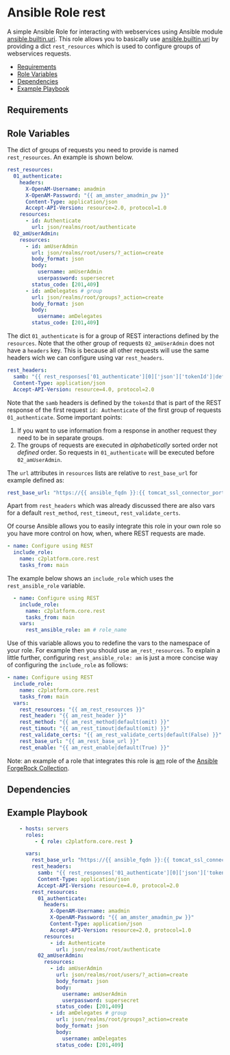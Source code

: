 # Ansible Role rest

A simple Ansible Role for interacting with webservices using Ansible module [ansible.builtin.uri](https://docs.ansible.com/ansible/latest/collections/ansible/builtin/uri_module.html). This role allows you to basically use [ansible.builtin.uri](https://docs.ansible.com/ansible/latest/collections/ansible/builtin/uri_module.html) by providing a dict `rest_resources` which is used to configure groups of webservices requests.

<!-- MarkdownTOC levels="2,3" autolink="true" -->

- [Requirements](#requirements)
- [Role Variables](#role-variables)
- [Dependencies](#dependencies)
- [Example Playbook](#example-playbook)

<!-- /MarkdownTOC -->

## Requirements

<!-- Any pre-requisites that may not be covered by Ansible itself or the role should be mentioned here. For instance, if the role uses the EC2 module, it may be a good idea to mention in this section that the boto package is required. -->

## Role Variables

<!--  A description of the settable variables for this role should go here, including any variables that are in defaults/main.yml, vars/main.yml, and any variables that can/should be set via parameters to the role. Any variables that are read from other roles and/or the global scope (ie. hostvars, group vars, etc.) should be mentioned here as well. -->

The dict of groups of requests you need to provide is named `rest_resources`. An example is shown below.

```yaml
rest_resources:
  01_authenticate:
    headers: 
      X-OpenAM-Username: amadmin
      X-OpenAM-Password: "{{ am_amster_amadmin_pw }}"
      Content-Type: application/json
      Accept-API-Version: resource=2.0, protocol=1.0
    resources:
      - id: Authenticate
        url: json/realms/root/authenticate
  02_amUserAdmin:
    resources:
      - id: amUserAdmin
        url: json/realms/root/users/?_action=create
        body_format: json
        body:
          username: amUserAdmin
          userpassword: supersecret
        status_code: [201,409]
      - id: amDelegates # group
        url: json/realms/root/groups?_action=create
        body_format: json
        body:
          username: amDelegates
        status_code: [201,409]
```

The dict `01_authenticate` is for a group of REST interactions defined by the `resources`. Note that the other group of requests `02_amUserAdmin` does not have a `headers` key. This is because all other requests will use the same headers wich we can configure using var `rest_headers`.

```yaml
rest_headers:
  samb: "{{ rest_responses['01_authenticate'][0]['json']['tokenId']|default(omit) }}"
  Content-Type: application/json
  Accept-API-Version: resource=4.0, protocol=2.0
```

Note that the `samb` headers is defined by the `tokenId` that is part of the REST response of the first request `id: Authenticate` of the first group of requests `01_authenticate`. Some important points:

1. If you want to use information from a response in another request they need to be in separate groups.
2. The groups of requests are executed in *alphabetically* sorted order not *defined* order. So requests in `01_authenticate` will be executed before `02_amUserAdmin`.

The `url` attributes in `resources` lists are relative to `rest_base_url` for example defined as:

```yaml
rest_base_url: "https://{{ ansible_fqdn }}:{{ tomcat_ssl_connector_port }}/{{ am_context }}/"
```

Apart from `rest_headers` which was already discussed there are also vars for a default `rest_method`, `rest_timeout`, `rest_validate_certs`.

Of course Ansible allows you to easily integrate this role in your own role so you have more control on how, when, where REST requests are made. 

```yaml
- name: Configure using REST
  include_role:
    name: c2platform.core.rest
    tasks_from: main
```

The example below shows an `include_role` which uses the `rest_ansible_role` variable.

```yaml
  - name: Configure using REST
    include_role:
      name: c2platform.core.rest
      tasks_from: main
    vars:
      rest_ansible_role: am # role_name
```

Use of this variable allows you to redefine the vars to the namespace of your role. For example then you should use `am_rest_resources`. To explain a little further, configuring `rest_ansible_role: am` is just a more concise way of configuring the `include_role` as follows:

```yaml
- name: Configure using REST
  include_role:
    name: c2platform.core.rest
    tasks_from: main
  vars:
    rest_resources: "{{ am_rest_resources }}"
    rest_header: "{{ am_rest_header }}"
    rest_method: "{{ am_rest_method|default(omit) }}"
    rest_timout: "{{ am_rest_timout|default(omit) }}"
    rest_validate_certs: "{{ am_rest_validate_certs|default(False) }}"
    rest_base_url: "{{ am_rest_base_url }}"
    rest_enable: "{{ am_rest_enable|default(True) }}"
```

Note: an example of a role that integrates this role is [am](https://github.com/c2platform/ansible-collection-forgerock/tree/master/roles/am) role of the [Ansible ForgeRock Collection](https://github.com/c2platform/ansible-collection-forgerock).

## Dependencies

<!--   A list of other roles hosted on Galaxy should go here, plus any details in regards to parameters that may need to be set for other roles, or variables that are used from other roles. -->

## Example Playbook

<!--   Including an example of how to use your role (for instance, with variables passed in as parameters) is always nice for users too: -->

```yaml
    - hosts: servers
      roles:
         - { role: c2platform.core.rest }

      vars:
        rest_base_url: "https://{{ ansible_fqdn }}:{{ tomcat_ssl_connector_port }}/{{ am_context }}/"
        rest_headers:
          samb: "{{ rest_responses['01_authenticate'][0]['json']['tokenId']|default(omit) }}"
          Content-Type: application/json
          Accept-API-Version: resource=4.0, protocol=2.0
        rest_resources:
          01_authenticate:
            headers: 
              X-OpenAM-Username: amadmin
              X-OpenAM-Password: "{{ am_amster_amadmin_pw }}"
              Content-Type: application/json
              Accept-API-Version: resource=2.0, protocol=1.0
            resources:
              - id: Authenticate
                url: json/realms/root/authenticate
          02_amUserAdmin:
            resources:
              - id: amUserAdmin
                url: json/realms/root/users/?_action=create
                body_format: json
                body:
                  username: amUserAdmin
                  userpassword: supersecret
                status_code: [201,409]
              - id: amDelegates # group
                url: json/realms/root/groups?_action=create
                body_format: json
                body:
                  username: amDelegates
                status_code: [201,409]
```
